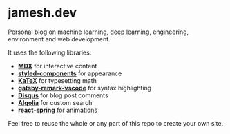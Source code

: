 # jamesh.dev

Personal blog on machine learning, deep learning, engineering, environment and web development.

It uses the following libraries:

- [**MDX**](https://mdxjs.com) for interactive content
- [**styled-components**](https://styled-components.com) for appearance
- [**KaTeX**](https://katex.org) for typesetting math
- [**gatsby-remark-vscode**](https://gatsbyjs.org/packages/gatsby-remark-vscode) for syntax highlighting
- [**Disqus**](https://disqus.com) for blog post comments
- [**Algolia**](https://algolia.com) for custom search
- [**react-spring**](https://react-spring.io) for animations

Feel free to reuse the whole or any part of this repo to create your own site.
